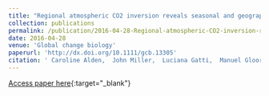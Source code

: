 ```yaml
---
title: "Regional atmospheric CO2 inversion reveals seasonal and geographic differences in Amazon net biome exchange."
collection: publications
permalink: /publication/2016-04-28-Regional-atmospheric-CO2-inversion-reveals-seasonal-and-geographic-differences-in-Amazon-net-biome-exchange
date: 2016-04-28
venue: 'Global change biology'
paperurl: 'http://dx.doi.org/10.1111/gcb.13305'
citation: ' Caroline Alden,  John Miller,  Luciana Gatti,  Manuel Gloor,  Kaiyu Guan,  Anna Michalak,  Ingrid Laan-Luijkx,  Danielle Touma,  Arlyn Andrews,  Luana Basso,  Caio Correia,  Lucas Domingues,  Joanna Joiner,  Maarten Krol,  Alexei Lyapustin,  Wouter Peters,  Yoichi Shiga,  Kirk Thoning,  Ivar Velde,  Thijs Leeuwen,  Vineet Yadav,  Noah Diffenbaugh, &quot;Regional atmospheric CO2 inversion reveals seasonal and geographic differences in Amazon net biome exchange..&quot; Global change biology, 2016.'
---
```

[Access paper here](http://dx.doi.org/10.1111/gcb.13305){:target="_blank"}

